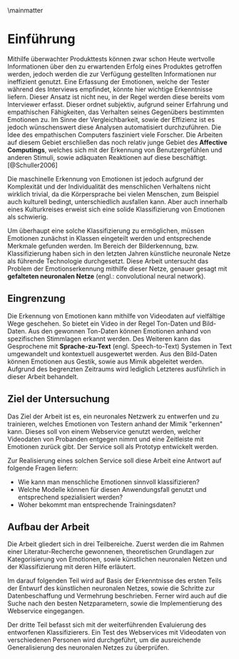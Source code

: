 
\mainmatter

# Einführung

Mithilfe überwachter Produkttests können zwar schon Heute wertvolle Informationen über den zu erwartenden Erfolg eines Produktes getroffen werden, jedoch werden die zur Verfügung gestellten Informationen nur ineffizient genutzt. Eine Erfassung der Emotionen, welche der Tester während des Interviews empfindet, könnte hier wichtige Erkenntnisse liefern. Dieser Ansatz ist nicht neu, in der Regel werden diese bereits vom Interviewer erfasst. Dieser ordnet subjektiv, aufgrund seiner Erfahrung und empathischen Fähigkeiten, das Verhalten seines Gegenübers bestimmten Emotionen zu. Im Sinne der Vergleichbarkeit, sowie der Effizienz ist es jedoch wünschenswert diese Analysen automatisiert durchzuführen.
Die Idee des empathischen Computers fasziniert viele Forscher. Die Arbeiten auf diesem Gebiet erschließen das noch relativ junge Gebiet des **Affective Computings**, welches sich mit der Erkennung von Benutzergefühlen und anderen Stimuli, sowie adäquaten Reaktionen auf diese beschäftigt.[@Schuller2006]

Die maschinelle Erkennung von Emotionen ist jedoch aufgrund der Komplexität und der Individualität des menschlichen Verhaltens nicht wirklich trivial, da die Körpersprache bei vielen Menschen, zum Beispiel auch kulturell bedingt, unterschiedlich ausfallen kann. Aber auch innerhalb eines Kulturkreises erweist sich eine solide Klassifizierung von Emotionen als schwierig.

Um überhaupt eine solche Klassifizierung zu ermöglichen, müssen Emotionen zunächst in Klassen eingeteilt werden und entsprechende Merkmale gefunden werden. Im Bereich der Bilderkennung, bzw. Klassifizierung haben sich in den letzten Jahren künstliche neuronale Netze als führende Technologie durchgesetzt. Diese Arbeit untersucht das Problem der Emotionserkennung mithilfe dieser Netze, genauer gesagt mit **gefalteten neuronalen Netze** (engl.: convolutional neural network).

## Eingrenzung

Die Erkennung von Emotionen kann mithilfe von Videodaten auf vielfältige Wege geschehen. So bietet ein Video in der Regel Ton-Daten und Bild-Daten. Aus den gewonnen Ton-Daten können Emotionen anhand von spezifischen Stimmlagen erkannt werden. Des Weiteren kann das Gesprochene mit **Sprache-zu-Text** (engl. Speech-to-Text) Systemen in Text umgewandelt und kontextuell ausgewertet werden.
Aus den Bild-Daten können Emotionen aus Gestik, sowie aus Mimik abgeleitet werden. Aufgrund des begrenzten Zeitraums wird lediglich Letzteres ausführlich in dieser Arbeit behandelt.

<!--
Die automatisierte Erkennung von Emotionen aus Bildern ist kein grundlegend neues Thema. So wurde es zum Beispiel schon untersucht.... (TODO REF). Als Abgrenzung zu .... wird in dieser Arbeit  -->

## Ziel der Untersuchung

Das Ziel der Arbeit ist es, ein neuronales Netzwerk zu entwerfen und zu trainieren, welches Emotionen von Testern anhand der Mimik "erkennen" kann. Dieses soll von einem Webservice genutzt werden, welcher Videodaten von Probanden entgegen nimmt und eine Zeitleiste mit Emotionen zurück gibt. Der Service soll als Prototyp entwickelt werden.

Zur Realisierung eines solchen Service soll diese Arbeit eine Antwort auf folgende Fragen liefern:

* Wie kann man menschliche Emotionen sinnvoll klassifizieren?
* Welche Modelle können für diesen Anwendungsfall genutzt und entsprechend spezialisiert werden?
* Woher bekommt man entsprechende Trainingsdaten?

<!--## Stand der Forschung -->

## Aufbau der Arbeit

Die Arbeit gliedert sich in drei Teilbereiche. Zuerst werden die im Rahmen einer Literatur-Recherche gewonnenen, theoretischen Grundlagen zur Kategorisierung von Emotionen, sowie künstlichen neuronalen Netzen und der Klassifizierung mit deren Hilfe erläutert.
<!-- TODO: anders schreiben? -->

Im darauf folgenden Teil wird auf Basis der Erkenntnisse des ersten Teils der Entwurf des künstlichen neuronalen Netzes, sowie die Schritte zur Datenbeschaffung und Vermehrung beschrieben. Ferner wird auch auf die Suche nach den besten Netzparametern, sowie die Implementierung des Webservice eingegangen.

Der dritte Teil befasst sich mit der weiterführenden Evaluierung des entworfenen Klassifizierers. Ein Test des Webservices mit Videodaten von verschiedenen Personen wird durchgeführt, um die ausreichende Generalisierung des neuronalen Netzes zu überprüfen. <!-- TODO: Kapitel ref -->
